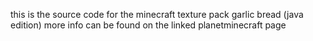this is the source code for the minecraft texture pack garlic bread (java edition)
more info can be found on the linked planetminecraft page
